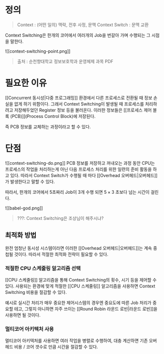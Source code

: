 # 정의
> Context : (어떤 일의) 맥락, 전후 사정, 문맥
> Context Switch : 문맥 교환

Context Switching은 한개의 코어에서 여러개의 Job을 번갈아 가며 수행되는 그 시점을 말한다.

![[context-switching-point.png]]
> 출처 : 순천향대학교 정보보호학과 운영체제 과목 PDF
# 필요한 이유
[[Concurrent 동시성|다중 프로그래밍]] 환경에서 다른 프로세스로 전환될 때 정보 손실을 없게 하기 위함이다. 그래서 Context Switching이 발생될 때 프로세스를 처리하려고 저장해두었던 Register 정보 등을 불러온다. 이러한 정보들은 [[프로세스 제어 블록 (PCB)]](Process Control Block)에 저장된다.

즉 PCB 정보를 교체하는 과정이라고 할 수 있다.
# 단점
![[context-switching-do.png]]
PCB 정보를 저장하고 꺼내오는 과정 동안 CPU는 프로세스의 작업을 처리하는게 아닌 다음 프로세스 처리를 위한 일련의 준비 활동을 하고 있다. 따라서 Context Switch가 수행될 때 마다 [[Overhead 오버헤드|오버헤드]]가 발생한다고 말할 수 있다.

따라서, 한개의 코어에서 5초짜리 Job이 3개 수행 되면 $5 \times 3$ 초보다 넘는 시간이 걸린다.

![[babel-god.png]]
> ???: Context Switching은 조상님이 해주시냐?
## 최적화 방법
완전 엄청난 동시성 시스템이라면 이러한 [[Overhead 오버헤드|오버헤드]]는 계속 중첩될 것이다. 따라서 적절한 최적화 전략이 필요할 수 있다.
### 적절한 CPU 스케줄링 알고리즘 선택
[[CPU 스케줄링]] 알고리즘을 통해 Context Switching의 횟수, 시기 등을 제어할 수 있다. 사용되는 환경에 맞게 적절한 [[CPU 스케줄링]] 알고리즘을 사용하면 Context Switching 비용을 절감할 수 있다.

예시로 실시간 처리가 매우 중요한 제어시스템의 경우엔 중요도에 따른 Job 처리가 중요할 테고, 그렇지 아니하면 자주 쓰이는 [[Round Robin 라운드 로빈|라운드 로빈]]을 사용하면 될 것이다.
### 멀티코어 아키텍처 사용
멀티코어 아키텍처를 사용하면 여러 작업을 병렬로 수행하여, 대충 계산하면 기존 오버헤드 비용 / 코어 갯수로 만큼 시간을 절감할 수 있다.